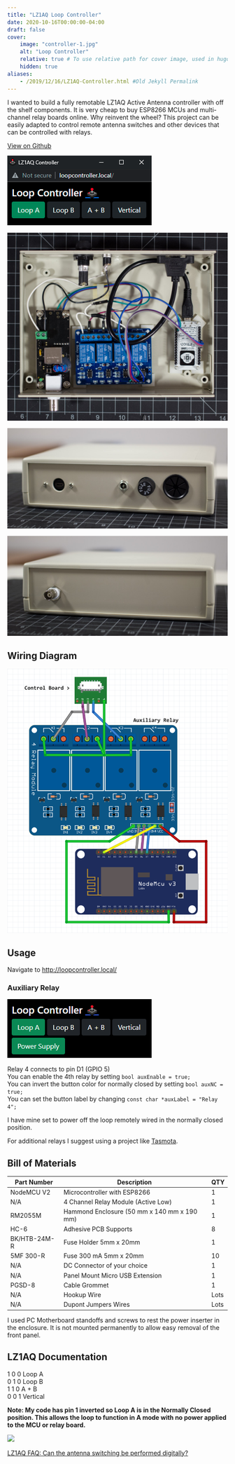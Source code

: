 ```yaml
---
title: "LZ1AQ Loop Controller"
date: 2020-10-16T00:00:00-04:00
draft: false
cover:
    image: "controller-1.jpg"
    alt: "Loop Controller"
    relative: true # To use relative path for cover image, used in hugo Page-bundles
    hidden: true
aliases:
    - /2019/12/16/LZ1AQ-Controller.html #Old Jekyll Permalink
---
```


I wanted to build a fully remotable LZ1AQ Active Antenna controller with off the shelf components. It is very cheap to buy ESP8266 MCUs and multi-channel relay boards online. Why reinvent the wheel? This project can be easily adapted to control remote antenna switches and other devices that can be controlled with relays.

[View on Github](https://github.com/anthonydiiorio/LZ1AQ-Loop-Controller/)

![](screenshot.png)

![](controller-1.jpg)

![](controller-2.jpg)

![](controller-3.jpg)

## Wiring Diagram

![](schematic.png)

## Usage

Navigate to http://loopcontroller.local/

### Auxiliary Relay

![Aux relay](aux-relay.png)

Relay 4 connects to pin D1 (GPIO 5)  
You can enable the 4th relay by setting `bool auxEnable = true;`  
You can invert the button color for normally closed by setting `bool auxNC = true;`  
You can set the button label by changing `const char *auxLabel = "Relay 4";`

I have mine set to power off the loop remotely wired in the normally closed position.

For additional relays I suggest using a project like [Tasmota](https://tasmota.github.io/docs/).

## Bill of Materials

| Part Number | Description | QTY |
|---|---|---|
| NodeMCU V2 | Microcontroller with ESP8266 | 1 |
| N/A | 4 Channel Relay Module (Active Low) | 1 |
| RM2055M | Hammond Enclosure (50 mm x 140 mm x 190 mm) | 1 |
| HC-6 | Adhesive PCB Supports | 8 |
| BK/HTB-24M-R | Fuse Holder 5mm x 20mm	| 1 |
| 5MF 300-R	| Fuse 300 mA 5mm x 20mm| 10 |
| N/A | DC Connector of your choice | 1 |
| N/A |Panel Mount Micro USB Extension | 1 |
| PGSD-8 | Cable Grommet | 1 |
| N/A | Hookup Wire | Lots |
| N/A | Dupont Jumpers Wires | Lots |

I used PC Motherboard standoffs and screws to rest the power inserter in the enclosure. It is not mounted permanently to allow easy removal of the front panel.

## LZ1AQ Documentation

1 0 0 Loop A  
0 1 0 Loop B  
1 1 0 A + B  
0 0 1 Vertical  

**Note: My code has pin 1 inverted so Loop A is in the Normally Closed position. This allows the loop to function in A mode with no power applied to the MCU or relay board.**

![](http://active-antenna.eu/wp-content/uploads/2014/03/digital-control-aaa-faq.jpg)

[LZ1AQ FAQ: Can the antenna switching be performed digitally?](http://active-antenna.eu/amplifier-kit/faq-aaa-1b/#antenna-swith)